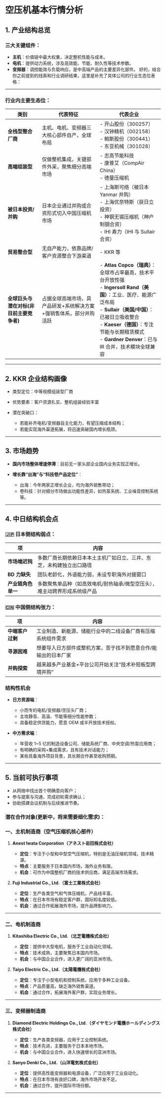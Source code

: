 # 空压机基本行情分析

## 1. 产业结构总览

### 三大关键组件：

- **主机**：价值链中最大权重，决定整机性能与成本。
- **电机**：提供动力系统，涉及高效能、节能、耐久性等技术参数。
- **变频器**：调控能效与负载响应，是中高端产品的主要差异化部件。
  好的，结合你之前提到的线索和行业调研结果，这里是补充了具体公司的行业生态位表格：

---

### 行业内主要生态位：

| 类别                                     | 代表特征                                                           | 代表企业                                                                                                                                                                                                                                                                      |
| ---------------------------------------- | ------------------------------------------------------------------ | ----------------------------------------------------------------------------------------------------------------------------------------------------------------------------------------------------------------------------------------------------------------------------- |
| **全栈型整合厂商**                       | 主机、电机、变频器三大核心部件自产，全球布局                       | - 开山股份（300257） <br>- 汉钟精机（002158）<br>- 鲍斯股份（300441）<br>- 东亚机械（301028）                                                                                                                                                                                 |
| **高端组装型**                           | 仅做整机集成，关键部件外采，聚焦细分高端市场                       | - 志高节能科技 <br>- 康普艾（CompAir China）<br>- 德曼压缩机                                                                                                                                                                                                                  |
| **被日本投资/并购**                      | 日本企业通过并购或合资形式切入中国压缩机市场                       | - 上海斯可络（被日本 Yanmar 并购）<br>- 上海优奈特斯（获日立投资）<br>- 神钢无锡压缩机（神户制钢合资）<br>- IHI 寿力（IHI 与 Sullair 合资）                                                                                                                                   |
| **贸易整合型**                           | 无自产能力，依靠品牌/客户资源整合下游渠道                          | - KKR 等                                                                                                                                                                                                                                                                      |
| **全球巨头与潜在对标(非目前主要竞争者)** | 占据全球高端市场，具产品研发+系统解决方案+强销售体系，部分并购活跃 | - **Atlas Copco（瑞典）**：全球市占率最高，技术平台开放性强<br>- **Ingersoll Rand（美国）**：工业、医疗、能源广泛布局<br>- **Sullair（美国/中国）**：已被日立吸收整合<br>- **Kaeser（德国）**：专注节能与长期租赁模式<br>- **Gardner Denver**：已与 IR 合并，技术模块全球兼容 |

---

## 2. KKR 企业结构画像

- 类型定位：中等规模组装型厂商
- 优势要素：客户资源扎实、整机组装经验丰富
- 潜在突破口：

  - 若能补齐电机/变频器自主化能力，有望压缩成本结构；
  - 若能实现海外渠道拓展，将迅速突破国内增长瓶颈。

---

## 3. 市场趋势

- **国内市场整体增速停滞**：目前无一家头部企业国内业务实现正增长。
- **增长靠“出海”与“科技卷产品定位”**：

  - 出海：今年两家正增长企业，均为海外销售带动；
  - 卷科技：针对细分市场做出功能性差异，如热泵系统、工业噪音控制系统等。

---

## 4. 中日结构机会点

### 🇯🇵 日本侧结构弱点：

| 项                 | 内容                                                                       |
| ------------------ | -------------------------------------------------------------------------- |
| **市场端迟钝**     | 多数厂商长期依赖日本本土主机厂如日立、三井、东芝，未构建独立出口路径       |
| **BD 力缺失**      | 团队老龄化，外语能力弱，未设专职海外对接窗口                               |
| **产业链角色单一** | 多数聚焦单品种（如高效电机/耐热轴承/微型空压头），难主动跨界形成系统级产品 |

### 🇨🇳 中国侧结构张力：

| 项               | 内容                                                            |
| ---------------- | --------------------------------------------------------------- |
| **中端客户过剩** | 工业制造、新能源、储能行业中的二线设备厂商有压缩系统组件需求    |
| **寻源困难**     | 想要导入日方部件或整机方案，苦于找不到愿意合作/能输出的日本厂家 |
| **并购探索**     | 越来越多产业基金+平台公司开始关注“技术补短板型跨境并购”         |

### 结构性机会

- **日方资源端**：

  - 小而专的电机/变频器/空压头厂商；
  - 主攻静音、高温、节能等细分性能参数；
  - 具备稳定供货能力，愿意 OEM 或半开放技术授权。

- **中方需求端**：

  - 年营收 1\~5 亿的制造设备公司、储能系统厂商、中央空调/热泵应用商；
  - 有明确的采购+集成需求，且有技术对话能力；
  - 某些具备海外项目背景，具长期合作甚至收购预期。

---

## 5. 当前可执行事项

- 从网络中找出首个明确意向客户；
- 参与提案与沟通，完成初轮需求确认；
- 协助搭建会议机制与后续推进节奏。

### 潜在合作对象(更新中，将来需要细化需求)：

### 一、主机制造商（空气压缩机核心部件）

1. **Anest Iwata Corporation（アネスト岩田株式会社）**

   - **定位**：专注于小型和中型空气压缩机，特别是无油压缩机领域，技术精湛。
   - **特点**：主要服务于日本国内市场，海外业务有限。
   - **机会**：可作为中国整机厂商的技术供应商，满足高端市场需求。&#x20;

2. **Fuji Industrial Co., Ltd.（富士工業株式会社）**

   - **定位**：生产各类空气和气体压缩机，产品线丰富。
   - **特点**：在日本市场有稳定客户群，国际知名度较低。
   - **机会**：通过合作拓展海外市场，提升品牌影响力。&#x20;

---

### 二、电机制造商

1. **Kitashiba Electric Co., Ltd.（北芝電機株式会社）**

   - **定位**：提供中大型电机，服务于工业自动化领域。
   - **特点**：技术成熟，主要聚焦日本国内市场。
   - **机会**：与中国企业合作，进入更广阔的亚洲市场。&#x20;

2. **Taiyo Electric Co., Ltd.（太陽電機株式会社）**

   - **定位**：专注于小型电机和控制系统，应用于多种工业设备。
   - **特点**：产品质量高，缺乏海外销售渠道。
   - **机会**：通过合作，拓展海外客户群，实现业务增长。&#x20;

---

### 三、变频器制造商

1. **Diamond Electric Holdings Co., Ltd.（ダイヤモンド電機ホールディングス株式会社）**

   - **定位**：生产各类变频器，应用于工业控制系统。
   - **特点**：技术先进，主要服务于日本本地市场。
   - **机会**：与中国企业合作，进入快速增长的亚洲市场。&#x20;

2. **Sanyo Denki Co., Ltd.（山洋電気株式会社）**

   - **定位**：提供高性能变频器和电源设备，广泛应用于工业自动化。
   - **特点**：在日本市场有良好口碑，海外市场开发不足。
   - **机会**：通过合作，提升国际市场份额。&#x20;

---

